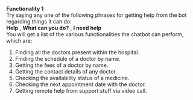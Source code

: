 **Functionality 1**</br>
Try saying any one of the following phrases for getting help from the bot regarding things it can do:</br>
**Help** , <b>What can you do?</b> , <b>I need help</b></br>
You will get a list of the various functionalities the chatbot can perform, which are:</br>
1. Finding all the doctors present within the hospital.
2. Finding the schedule of a doctor by name.
3. Getting the fees of a doctor by name.
4. Getting the contact details of any doctor.
5. Checking the availability status of a medicine.
6. Checking the next appointment date with the doctor.
7. Getting remote help from support stuff via video call.
